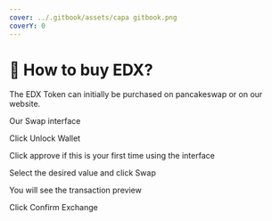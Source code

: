 ```yaml
---
cover: ../.gitbook/assets/capa gitbook.png
coverY: 0
---
```


# 🐋 How to buy EDX?

The EDX Token can initially be purchased on pancakeswap or on our website.

Our Swap interface

Click Unlock Wallet

Click approve if this is your first time using the interface

Select the desired value and click Swap

You will see the transaction preview

Click Confirm Exchange
